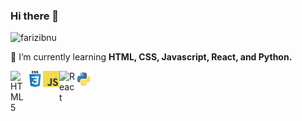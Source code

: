 ### Hi there 👋

<p align="left"> <img src="https://komarev.com/ghpvc/?username=farizibnu&label=Profile%20views&color=ce9927&style=flat" alt="farizibnu" /> </p>

🌱 I’m currently learning **HTML, CSS, Javascript, React, and Python.**

<img align="left" alt="HTML5" width="26px" src="https://cdn-icons-png.flaticon.com/512/1051/1051277.png" />
<img align="left" alt="CSS3" width="26px" src="https://raw.githubusercontent.com/github/explore/80688e429a7d4ef2fca1e82350fe8e3517d3494d/topics/css/css.png" />
<img align="left" alt="JavaScript" width="26px" src="https://raw.githubusercontent.com/github/explore/80688e429a7d4ef2fca1e82350fe8e3517d3494d/topics/javascript/javascript.png" />
<img align="left" alt="React" width="26px" src="https://upload.wikimedia.org/wikipedia/commons/thumb/a/a7/React-icon.svg/1200px-React-icon.svg.png" />
<img align="left" alt="python" width="26px" src="https://raw.githubusercontent.com/devicons/devicon/master/icons/python/python-original.svg" />
